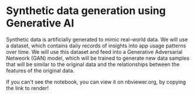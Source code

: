 # Synthetic data generation using Generative AI

Synthetic data is artificially generated to mimic real-world data. We will use a dataset, which contains daily records of insights into app usage patterns over time. We will use this dataset and feed into a Generative Adversarial Netweork (GAN) model, which will be trained to generate new data samples that will be similar to the original data and the relationships between the features of the original data.

If you can't see the notebook, you can view it on nbviewer.org, by copying the link to render!
